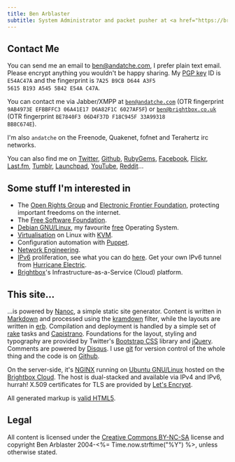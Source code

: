```yaml
--- 
title: Ben Arblaster
subtitle: System Administrator and packet pusher at <a href="https://brightbox.com/">Brightbox</a> (AS51059). Interested in GNU/Linux, network engineering, security, virtualisation, config management, hardware hacking/microcontrollers, music, motorcycles, beer, cats.
---
```

## Contact Me

You can send me an email to [ben@andatche.com](mailto:ben@andatche.com), I prefer plain text email. Please encrypt anything you wouldn't be happy sharing. My [PGP key](/andatche.asc) ID is <code>E54AC47A</code> and the fingerprint is <code>7A25 B9CB D644 A3F5 5615  B193 A545 5B42 E54A C47A</code>.

You can contact me via Jabber/XMPP at <code>ben@andatche.com</code> (OTR fingerprint <code>9AB4973E EFBBFFC3 06A41E17 D6A82F1C 6027AF5F</code>) or <code>ben@brightbox.co.uk</code> (OTR fingerprint <code>BE7840F3 06D4F37D F18C945F 33A99318 BB8C674E</code>).

I'm also <code>andatche</code> on the Freenode, Quakenet, fofnet and Terahertz irc networks.

You can also find me on [Twitter](http://twitter.com/andatche), [Github](https://github.com/andatche), [RubyGems](https://rubygems.org/profiles/andatche), [Facebook](http://facebook.com/andatche), [Flickr](http://www.flickr.com/photos/andatche), [Last.fm](http://www.last.fm/user/andatche), [Tumblr](http://sketches.andatche.com), [Launchpad](https://launchpad.net/~andatche), [YouTube](http://www.youtube.com/user/andatche), [Reddit](http://www.reddit.com/user/andatche)...

## Some stuff I'm interested in

* The [Open Rights Group](http://www.openrightsgroup.org) and [Electronic Frontier Foundation](https://www.eff.org), protecting important freedoms on the internet.
* The [Free Software Foundation](http://www.fsf.org/).
* [Debian GNU/Linux](http://debian.org), my favourite [free](http://www.debian.org/intro/free) Operating System.
* [Virtualisation](http://libvirt.org/) on Linux with [KVM](http://www.linux-kvm.org/page/Main_Page).
* Configuration automation with [Puppet](http://puppetlabs.com).
* [Network Engineering](/articles/tag/networking/).
* [IPv6](http://en.wikipedia.org/wiki/IPv6) proliferation, see what you can do [here](http://www.ipv6actnow.org/). Get your own IPv6 tunnel from [Hurricane Electric](http://www.tunnelbroker.net/).
* [Brightbox](http://brightbox.com)'s Infrastructure-as-a-Service (Cloud) platform.

## This site...

...is powered by [Nanoc](https://nanoc.ws), a simple static site generator. Content is written in [Markdown](http://daringfireball.net/projects/markdown/) and processed using the [kramdown](http://kramdown.rubyforge.org) filter, while the layouts are written in [erb](http://en.wikipedia.org/wiki/ERuby). Compilation and deployment is handled by a simple set of [rake](http://rake.rubyforge.org/) tasks and [Capistrano](https://github.com/capistrano/capistrano). Foundations for the layout, styling and typography are provided by Twitter's [Bootstrap CSS](http://twitter.github.com/bootstrap/) library and [jQuery](http://jquery.com/). Comments are powered by [Disqus](http://disqus.com). I use [git](http://git-scm.com/) for version control of the whole thing and the code is on [Github](https://github.com/andatche/andatche.com).

On the server-side, it's [NGINX](https://www.nginx.com/) running on [Ubuntu GNU/Linux](http://www.ubuntu.com/) hosted on the [Brightbox Cloud](http://brightbox.com). The host is dual-stacked and available via IPv4 and IPv6, hurrah! X.509 certificates for TLS are provided by [Let's Encrypt](https://letsencrypt.org).

All generated markup is [valid HTML5](http://validator.w3.org/check?uri=https://andatche.com).

## Legal

All content is licensed under the [Creative Commons BY-NC-SA](http://creativecommons.org/licenses/by-nc-sa/3.0/) license and copyright Ben Arblaster 2004-<%= Time.now.strftime("%Y") %>, unless otherwise stated.

